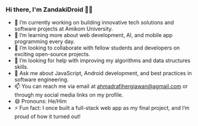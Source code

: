 ### Hi there, I'm ZandakiDroid 👨‍💻

- 🔭 I’m currently working on building innovative tech solutions and software projects at Amikom University.
- 🌱 I’m learning more about web development, AI, and mobile app programming every day.
- 👯 I’m looking to collaborate with fellow students and developers on exciting open-source projects.
- 🤔 I’m looking for help with improving my algorithms and data structures skills.
- 💬 Ask me about JavaScript, Android development, and best practices in software engineering.
- 📫 You can reach me via email at ahmadrafihergiawan@agmail.com or through my social media links on my profile.
- 😄 Pronouns: He/Him
- ⚡ Fun fact: I once built a full-stack web app as my final project, and I’m proud of how it turned out!

